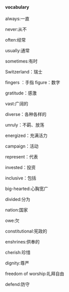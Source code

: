 #### vocabulary

always:一直

never:从不

often:经常

usually:通常

sometimes:有时

Switzerland：瑞士

fingers ：手指  figure：数字

gratitude：感激

vast:广阔的

diverse：各种各样的

unruly：不羁、放荡

energized：充满活力

campaign：活动

represent：代表

invested：投资

inclusive：包括

big-hearted:心胸宽广

divided:分为

nation:国家

owe:欠

constitutional:宪政的

enshrines:供奉的

cherish:珍惜

dignity:尊严

freedom of worship:礼拜自由

defend:防守




